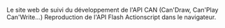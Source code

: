 Le site web de suivi du développement de l'API CAN 
(Can'Draw, Can'Play Can'Write...)
Reproduction de l'API Flash Actionscript dans le navigateur.
